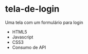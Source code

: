 # tela-de-login
Uma tela com um formulário para login

- HTML5
- Javascript
- CSS3
- Consumo de API
